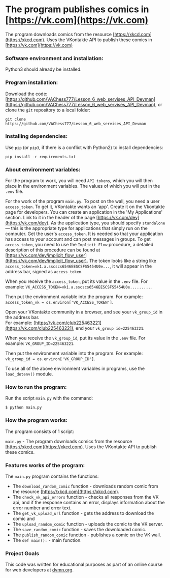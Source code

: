 # The program publishes comics in [https://vk.com](https://vk.com)

The program downloads comics from the resource [https://xkcd.com](https://xkcd.com). Uses the VKontakte API to publish 
these comics in [https://vk.com](https://vk.com)

### Software environment and installation:

Python3 should already be installed.

### Program installation:

Download the code: [https://github.com/VAChess777/Lesson_6_web_servises_API_Devman](https://github.com/VAChess777/Lesson_6_web_servises_API_Devman), or clone the `git` repository to a local folder:
```
git clone https://github.com/VAChess777/Lesson_6_web_servises_API_Devman
```

### Installing dependencies:
 
Use `pip` (or `pip3`, if there is a conflict with Python2) to install dependencies:
```bach
pip install -r requirements.txt
```

### About environment variables:

For the program to work, you will need `API tokens`, which you will then place in the 
environment variables.  The values of which you will put in the `.env` file.

For the work of the program `main.py`. To post on the wall, you need a user `access_token`. To get it, VKontakte wants 
an 'app'. Create it on the Vkontakte page for developers. You can create an application in the 'My Applications' section. 
Link to it in the header of the page [https://vk.com/dev](https://vk.com/dev). As the application type, you should 
specify `standalone` — this is the appropriate type for applications that simply run on the computer. Get the user's `access_token`. 
It is needed so that your application has access to your account and can post messages in groups. To get `access_token`, 
you need to use the `Implicit Flow` procedure, a detailed description of this procedure can be found at [https://vk.com/dev/implicit_flow_user](https://vk.com/dev/implicit_flow_user).
The token looks like a string like `access_token=vk1.a.sscscs6546EESCSFS5454U0e...`, it will appear in the address bar, signed as `access_token`.

When you receive the `access_token`, put its value in the `.env` file.
For example: `VK_ACCESS_TOKEN=vk1.a.sscscs6546EESCSFS5454U0e.........`.

Then put the environment variable into the program.
For example: `access_token_vk = os.environ['VK_ACCESS_TOKEN']`.

Open your VKontakte community in a browser, and see your `vk_group_id` in the address bar.        
For example: [https://vk.com/club225463221](https://vk.com/club225463221), end your `vk_group id=225463221`.

When you receive the `vk_group_id`, put its value in the `.env` file.
For example: `VK_GROUP_ID=225463221`.

Then put the environment variable into the program.
For example: `vk_group_id = os.environ['VK_GROUP_ID']`.

To use all of the above environment variables in programs, use the `load_dotenv()` module.

### How to run the program:

Run the script ```main.py``` with the command:
```bach
$ python main.py
```

### How the program works:

The program consists of 1 script:

```main.py``` - The program downloads comics from the resource [https://xkcd.com](https://xkcd.com). Uses the VKontakte API to publish these comics.
            
### Features works of the program:

The `main.py` program contains the functions:

* The `download_random_comic` function - downloads random comic from the resource [https://xkcd.com](https://xkcd.com).
* The `check_vk_api_errors` function - checks all responses from the VK api, and if the response contains an error, displays information about the error number and error text.
* The `get_vk_upload_url` function - gets the address to download the comic and 
* The `upload_random_comic` function - uploads the comic to the VK server.
* The `save_random_comic` function - saves the downloaded comic.
* The `publish_random_comic` function - publishes a comic on the VK wall.
* The `def main():` - main function. 

### Project Goals

This code was written for educational purposes as part of an online course for web developers at [dvmn.org](https://dvmn.org/).
